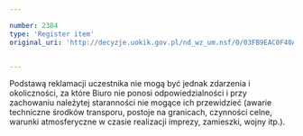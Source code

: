```yaml
---

number: 2384
type: 'Register item'
original_uri: 'http://decyzje.uokik.gov.pl/nd_wz_um.nsf/0/03FB9EAC0F40A9B7C12578C3003B522A?OpenDocument'


---
```


Podstawą reklamacji uczestnika nie mogą być jednak zdarzenia i okoliczności, za które Biuro nie ponosi odpowiedzialności i przy zachowaniu należytej staranności nie mogące ich przewidzieć (awarie techniczne środków transporu, postoje na granicach, czynności celne, warunki atmosferyczne w czasie realizacji imprezy, zamieszki, wojny itp.).

